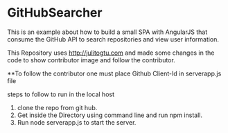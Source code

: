 GitHubSearcher
=============

This is an example about how to build a small SPA with AngularJS that consume the GitHub API to search repositories and view user information.

This Repository uses http://julitogtu.com and made some changes in the code to show 
contributor image and follow the contributor.

**To follow the contributor one must place Github Client-Id in serverapp.js file 

steps to follow to run in the local host 

1. clone the repo from git hub.
2. Get inside the Directory using command line and run npm install.
3. Run node serverapp.js to start the server.
